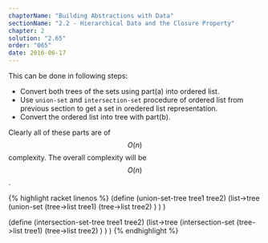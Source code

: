 ```yaml
---
chapterName: "Building Abstractions with Data"
sectionName: "2.2 - Hierarchical Data and the Closure Property"
chapter: 2
solution: "2.65"
order: "065"
date: 2016-06-17
---
```


This can be done in following steps:

- Convert both trees of the sets using part(a) into ordered list.
- Use `union-set` and `intersection-set` procedure of ordered list from previous section to get a set in oredered list representation.
- Convert the ordered list into tree with part(b).

Clearly all of these parts are of $$ O(n) $$ complexity. The overall complexity will be $$ O(n) $$. 

{% highlight racket linenos %}
(define (union-set-tree tree1 tree2) 
   (list->tree (union-set 
                  (tree->list tree1) 
                  (tree->list tree2)
               )
   )
) 
  
(define (intersection-set-tree tree1 tree2) 
   (list->tree (intersection-set 
                  (tree->list tree1) 
                  (tree->list tree2)
               )
   )
) 
{% endhighlight %}
